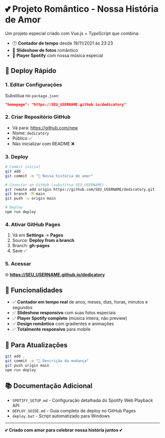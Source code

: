 # 💕 Projeto Romântico - Nossa História de Amor

Um projeto especial criado com Vue.js + TypeScript que combina:
- 🕐 **Contador de tempo** desde 19/11/2021 às 23:23
- 📸 **Slideshow de fotos** romântico
- 🎵 **Player Spotify** com nossa música especial

## 🚀 Deploy Rápido

### 1. Editar Configurações
Substitua no `package.json`:
```json
"homepage": "https://SEU_USERNAME.github.io/dedicatory"
```

### 2. Criar Repositório GitHub
- Vá para: https://github.com/new
- Nome: `dedicatory`
- Público ✅
- Não inicializar com README ❌

### 3. Deploy
```bash
# Commit inicial
git add .
git commit -m "🎵 Nossa história de amor"

# Conectar ao GitHub (substitua SEU_USERNAME)
git remote add origin https://github.com/SEU_USERNAME/dedicatory.git
git branch -M main
git push -u origin main

# Deploy
npm run deploy
```

### 4. Ativar GitHub Pages
1. Vá em **Settings** → **Pages**
2. Source: **Deploy from a branch**
3. Branch: **gh-pages**
4. Save ✅

### 5. Acessar
🌐 **https://SEU_USERNAME.github.io/dedicatory**

## 📱 Funcionalidades

- ✅ **Contador em tempo real** de anos, meses, dias, horas, minutos e segundos
- ✅ **Slideshow responsivo** com suas fotos especiais
- ✅ **Player Spotify completo** (música inteira, não preview)
- ✅ **Design romântico** com gradientes e animações
- ✅ **Totalmente responsivo** para mobile

## 🔧 Para Atualizações

```bash
git add .
git commit -m "🎵 Descrição da mudança"
git push origin main
npm run deploy
```

## 📚 Documentação Adicional

- `SPOTIFY_SETUP.md` - Configuração detalhada do Spotify Web Playback API
- `DEPLOY_GUIDE.md` - Guia completo de deploy no GitHub Pages
- `deploy.bat` - Script automatizado para Windows

---

💕 **Criado com amor para celebrar nossa história juntos** 💕
